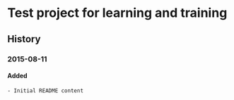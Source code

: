 # Test project for learning and training


## History


### 2015-08-11
#### Added
    - Initial README content


